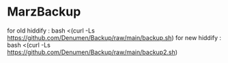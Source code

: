 # MarzBackup

for old hiddify :
bash <(curl -Ls https://github.com/Denumen/Backup/raw/main/backup.sh)
for new hiddify : 
bash <(curl -Ls https://github.com/Denumen/Backup/raw/main/backup2.sh)
